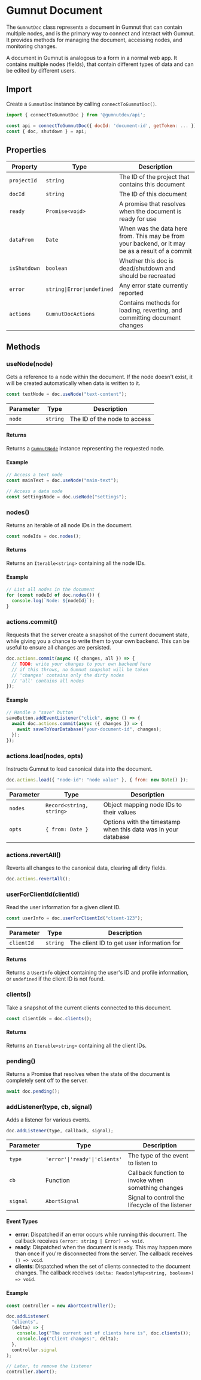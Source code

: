 # Gumnut Document

The `GumnutDoc` class represents a document in Gumnut that can contain multiple nodes, and is the primary way to connect and interact with Gumnut.
It provides methods for managing the document, accessing nodes, and monitoring changes.

A document in Gumnut is analogous to a form in a normal web app.
It contains multiple nodes (fields), that contain different types of data and can be edited by different users.

## Import

Create a `GumnutDoc` instance by calling `connectToGumnutDoc()`.

```javascript
import { connectToGumnutDoc } from '@gumnutdev/api';

const api = connectToGumnutDoc({ docId: 'document-id', getToken: ... });
const { doc, shutdown } = api;
```

## Properties

| Property     | Type                       | Description                                                                                      |
| ------------ | -------------------------- | ------------------------------------------------------------------------------------------------ |
| `projectId`  | `string`                   | The ID of the project that contains this document                                                |
| `docId`      | `string`                   | The ID of this document                                                                          |
| `ready`      | `Promise<void>`            | A promise that resolves when the document is ready for use                                       |
| `dataFrom`   | `Date`                     | When was the data here from. This may be from your backend, or it may be as a result of a commit |
| `isShutdown` | `boolean`                  | Whether this doc is dead/shutdown and should be recreated                                        |
| `error`      | `string\|Error\|undefined` | Any error state currently reported                                                               |
| `actions`    | `GumnutDocActions`         | Contains methods for loading, reverting, and committing document changes                         |

## Methods

### useNode(node)

Gets a reference to a node within the document. If the node doesn't exist, it will be created automatically when data is written to it.

```javascript
const textNode = doc.useNode("text-content");
```

| Parameter | Type     | Description                  |
| --------- | -------- | ---------------------------- |
| `node`    | `string` | The ID of the node to access |

#### Returns

Returns a [`GumnutNode`](/api-reference/gumnut-node) instance representing the requested node.

#### Example

```javascript
// Access a text node
const mainText = doc.useNode("main-text");

// Access a data node
const settingsNode = doc.useNode("settings");
```

### nodes()

Returns an iterable of all node IDs in the document.

```javascript
const nodeIds = doc.nodes();
```

#### Returns

Returns an `Iterable<string>` containing all the node IDs.

#### Example

```javascript
// List all nodes in the document
for (const nodeId of doc.nodes()) {
  console.log(`Node: ${nodeId}`);
}
```

### actions.commit()

Requests that the server create a snapshot of the current document state, while giving you a chance to write them to your own backend.
This can be useful to ensure all changes are persisted.

```javascript
doc.actions.commit(async ({ changes, all }) => {
  // TODO: write your changes to your own backend here
  // if this throws, no Gumnut snapshot will be taken
  // 'changes' contains only the dirty nodes
  // 'all' contains all nodes
});
```

#### Example

```javascript
// Handle a "save" button
saveButton.addEventListener("click", async () => {
  await doc.actions.commit(async ({ changes }) => {
    await saveToYourDatabase("your-document-id", changes);
  });
});
```

### actions.load(nodes, opts)

Instructs Gumnut to load canonical data into the document.

```javascript
doc.actions.load({ "node-id": "node value" }, { from: new Date() });
```

| Parameter | Type                     | Description                                                    |
| --------- | ------------------------ | -------------------------------------------------------------- |
| `nodes`   | `Record<string, string>` | Object mapping node IDs to their values                        |
| `opts`    | `{ from: Date }`         | Options with the timestamp when this data was in your database |

### actions.revertAll()

Reverts all changes to the canonical data, clearing all dirty fields.

```javascript
doc.actions.revertAll();
```

### userForClientId(clientId)

Read the user information for a given client ID.

```javascript
const userInfo = doc.userForClientId("client-123");
```

| Parameter  | Type     | Description                               |
| ---------- | -------- | ----------------------------------------- |
| `clientId` | `string` | The client ID to get user information for |

#### Returns

Returns a `UserInfo` object containing the user's ID and profile information, or `undefined` if the client ID is not found.

### clients()

Take a snapshot of the current clients connected to this document.

```javascript
const clientIds = doc.clients();
```

#### Returns

Returns an `Iterable<string>` containing all the client IDs.

### pending()

Returns a Promise that resolves when the state of the document is completely sent off to the server.

```javascript
await doc.pending();
```

### addListener(type, cb, signal)

Adds a listener for various events.

```javascript
doc.addListener(type, callback, signal);
```

| Parameter | Type                          | Description                                        |
| --------- | ----------------------------- | -------------------------------------------------- |
| `type`    | `'error'\|'ready'\|'clients'` | The type of the event to listen to                 |
| `cb`      | Function                      | Callback function to invoke when something changes |
| `signal`  | `AbortSignal`                 | Signal to control the lifecycle of the listener    |

#### Event Types

- **error**: Dispatched if an error occurs while running this document. The callback receives `(error: string | Error) => void`.
- **ready**: Dispatched when the document is ready. This may happen more than once if you're disconnected from the server. The callback receives `() => void`.
- **clients**: Dispatched when the set of clients connected to the document changes. The callback receives `(delta: ReadonlyMap<string, boolean>) => void`.

#### Example

```javascript
const controller = new AbortController();

doc.addListener(
  "clients",
  (delta) => {
    console.log("The current set of clients here is", doc.clients());
    console.log("Client changes:", delta);
  },
  controller.signal
);

// Later, to remove the listener
controller.abort();
```

